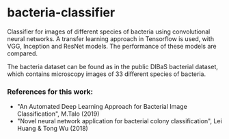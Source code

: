 # bacteria-classifier
Classifier for images of different species of bacteria using convolutional neural networks.
A transfer learning approach in Tensorflow is used, with VGG, Inception and ResNet models. The performance of these models are compared.

The bacteria dataset can be found as in the public DIBaS bacterial dataset, which contains microscopy images of 33 different species of bacteria.

 ### References for this work: 
  - "An Automated Deep Learning Approach for Bacterial Image Classification", M.Talo (2019)
   - "Novel neural network application for bacterial colony classification", Lei Huang & Tong Wu (2018)
